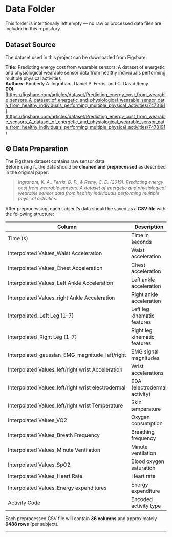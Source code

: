 # Data Folder

This folder is intentionally left empty — no raw or processed data files are included in this repository.

## Dataset Source

The dataset used in this project can be downloaded from Figshare:

**Title:** Predicting energy cost from wearable sensors: A dataset of energetic and physiological wearable sensor data from healthy individuals performing multiple physical activities  
**Authors:** Kimberly A. Ingraham, Daniel P. Ferris, and C. David Remy  
**DOI:** [https://figshare.com/articles/dataset/Predicting_energy_cost_from_wearable_sensors_A_dataset_of_energetic_and_physiological_wearable_sensor_data_from_healthy_individuals_performing_multiple_physical_activities/7473191](https://figshare.com/articles/dataset/Predicting_energy_cost_from_wearable_sensors_A_dataset_of_energetic_and_physiological_wearable_sensor_data_from_healthy_individuals_performing_multiple_physical_activities/7473191)

## ⚙️ Data Preparation

The Figshare dataset contains raw sensor data.  
Before using it, the data should be **cleaned and preprocessed** as described in the original paper:

> *Ingraham, K. A., Ferris, D. P., & Remy, C. D. (2019). Predicting energy cost from wearable sensors: A dataset of energetic and physiological wearable sensor data from healthy individuals performing multiple physical activities.*

After preprocessing, each subject’s data should be saved as a **CSV file** with the following structure:

| Column | Description | Type |
|--------|--------------|------|
| Time (s) | Time in seconds | float |
| Interpolated Values_Waist Acceleration | Waist acceleration | float |
| Interpolated Values_Chest Acceleration | Chest acceleration | float |
| Interpolated Values_Left Ankle Acceleration | Left ankle acceleration | float |
| Interpolated Values_right Ankle Acceleration | Right ankle acceleration | float |
| Interpolated_Left Leg (1–7) | Left leg kinematic features | float |
| Interpolated_Right Leg (1–7) | Right leg kinematic features | float |
| Interpolated_gaussian_EMG_magnitude_left/right | EMG signal magnitudes | float |
| Interpolated Values_left/right wrist Acceleration | Wrist accelerations | float |
| Interpolated Values_left/right wrist electrodermal | EDA (electrodermal activity) | float |
| Interpolated Values_left/right wrist Temperature | Skin temperature | float |
| Interpolated Values_VO2 | Oxygen consumption | float |
| Interpolated Values_Breath Frequency | Breathing frequency | float |
| Interpolated Values_Minute Ventilation | Minute ventilation | float |
| Interpolated Values_SpO2 | Blood oxygen saturation | float |
| Interpolated Values_Heart Rate | Heart rate | float |
| Interpolated Values_Energy expenditures | Energy expenditure | float |
| Activity Code | Encoded activity type | int |

Each preprocessed CSV file will contain **36 columns** and approximately **6488 rows** (per subject).

---

